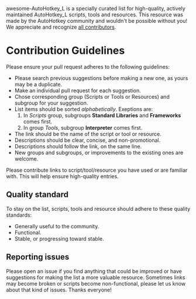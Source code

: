 awesome-AutoHotkey_L is a specially curated list for high-quality, actively maintained AutoHotkey_L scripts, tools and resources.
This resource was made by the AutoHotkey community and wouldn't be possible without you! We appreciate and recognize [all contributors](/contributors).

# Contribution Guidelines
Please ensure your pull request adheres to the following guidelines:
- Please search previous suggestions before making a new one, as yours may be a duplicate.
- Make an individual pull request for each suggestion.
- Chose corresponding group (Scripts or Tools or Resources) and subgroup for your suggestion.
- List items should be sorted *alphabetically*. Exeptions are:
  1. In *Scripts* group, subgroups **Standard Libraries** and **Frameworks** comes first.
  2. In group *Tools*, subgroup **Interpreter** comes first.
- The link should be the name of the script or tool or resource.
- Descriptions should be clear, concise, and non-promotional.
- Descriptions should follow the link, on the same line.
- New groups and subgroups, or improvements to the existing ones are welcome.

Please contribute links to script/tool/resource you have used or are familiar with. This will help ensure high-quality entries.


## Quality standard

To stay on the list, scripts, tools and resource should adhere to these quality standards:

- Generally useful to the community.
- Functional.
- Stable, or progressing toward stable.


## Reporting issues

Please open an issue if you find anything that could be improved or have suggestions for making the list a more valuable resource. Sometimes links may become broken or scripts become non-functional, please let us know about that kind of issues. Thanks everyone!
